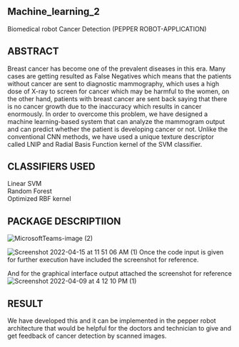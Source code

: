 ## Machine_learning_2
Biomedical robot Cancer Detection (PEPPER ROBOT-APPLICATION)



## ABSTRACT

Breast cancer has become one of the prevalent diseases in this era. Many cases are
getting resulted as False Negatives which means that the patients without cancer are
sent to diagnostic mammography, which uses a high dose of X-ray to screen for
cancer which may be harmful to the women, on the other hand, patients with breast
cancer are sent back saying that there is no cancer growth due to the inaccuracy which
results in cancer enormously. In order to overcome this problem, we have designed a
machine learning-based system that can analyze the mammogram output and can
predict whether the patient is developing cancer or not. Unlike the conventional CNN
methods, we have used a unique texture descriptor called LNIP and Radial Basis
Function kernel of the SVM classifier.

## CLASSIFIERS USED

Linear SVM <br />
Random Forest <br />
Optimized RBF kernel <br />

## PACKAGE DESCRIPTIION

![MicrosoftTeams-image (2)](https://user-images.githubusercontent.com/72270080/163555016-e1c9fec3-f24a-4df5-b445-5674f25a1ab6.png)

      
                                        
 ![Screenshot 2022-04-15 at 11 51 06 AM (1)](https://user-images.githubusercontent.com/72270080/163556813-30a6ec14-c7d8-48d5-8c9e-7bd9075a2197.png)
      Once the code input is given for further execution have included the screenshot for reference.

 And for the graphical interface output attached the screenshot for reference
 ![Screenshot 2022-04-09 at 4 12 10 PM (1)](https://user-images.githubusercontent.com/72270080/163557526-f5fd3515-7061-4ee5-8f4e-b847d2d765a2.png)

## RESULT
   We have developed this and it can be implemented in the pepper robot architecture that would be helpful for the doctors and technician to give and get  feedback of cancer detection by scanned images.
